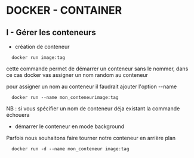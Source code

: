 # DOCKER - CONTAINER

## I - Gérer les conteneurs

* création de conteneur
```
  docker run image:tag
```
cette commande permet de démarrer un conteneur sans le nommer, dans ce cas docker vas assigner un nom random au conteneur

pour assigner un nom au conteneur il faudrait ajouter l'option --name

```
  docker run --name mon_conteneurimage:tag
```
NB : si vous spécifier un nom de conteneur déja existant la commande échouera

* démarrer le conteneur en mode background

Parfois nous souhaitons faire tourner notre conteneur en arrière plan 
```
  docker run -d --name mon_conteneur image:tag
```